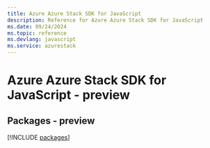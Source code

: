 ```yaml
---
title: Azure Azure Stack SDK for JavaScript
description: Reference for Azure Azure Stack SDK for JavaScript
ms.date: 09/24/2024
ms.topic: reference
ms.devlang: javascript
ms.service: azurestack
---
```

# Azure Azure Stack SDK for JavaScript - preview
## Packages - preview
[!INCLUDE [packages](azure-stack-index.md)]